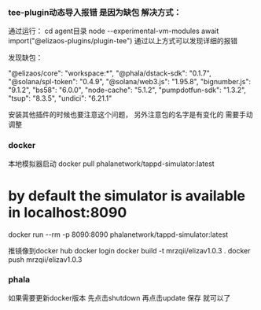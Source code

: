 
### tee-plugin动态导入报错 是因为缺包 解决方式：
通过运行：
cd agent目录
node --experimental-vm-modules
await import("@elizaos-plugins/plugin-tee") 
通过以上方式可以发现详细的报错

发现缺包：

"@elizaos/core": "workspace:*",
"@phala/dstack-sdk": "0.1.7",
"@solana/spl-token": "0.4.9",
"@solana/web3.js": "1.95.8",
"bignumber.js": "9.1.2",
"bs58": "6.0.0",
"node-cache": "5.1.2",
"pumpdotfun-sdk": "1.3.2",
"tsup": "8.3.5",
"undici": "6.21.1"

安装其他插件的时候也要注意这个问题， 另外注意包的名字是有变化的 需要手动调整

### docker
本地模拟器启动
docker pull phalanetwork/tappd-simulator:latest
# by default the simulator is available in localhost:8090
docker run --rm -p 8090:8090 phalanetwork/tappd-simulator:latest

推镜像到docker hub
docker login
docker build -t mrzqii/elizav1.0.3 .
docker push mrzqii/elizav1.0.3


### phala
如果需要更新docker版本
先点击shutdown
再点击update 保存 就可以了